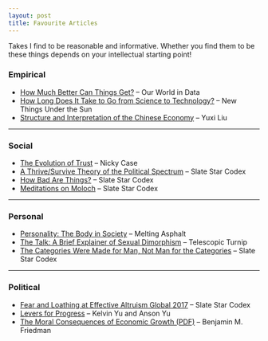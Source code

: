 ```yaml
---
layout: post
title: Favourite Articles
---
```


Takes I find to be reasonable and informative. Whether you find them to be these things depends on your intellectual starting point!

### **Empirical**

- [How Much Better Can Things Get?](https://ourworldindata.org/much-better-awful-can-be-better) – Our World in Data  
- [How Long Does It Take to Go from Science to Technology?](https://www.newthingsunderthesun.com/pub/6nunnxqx/release/11) – New Things Under the Sun  
- [Structure and Interpretation of the Chinese Economy](https://yuxi-liu-wired.github.io/essays/posts/structure-interpretation-chinese-economy/) – Yuxi Liu

---

### **Social**

- [The Evolution of Trust](https://ncase.me/trust/) – Nicky Case  
- [A Thrive/Survive Theory of the Political Spectrum](https://slatestarcodex.com/2013/03/04/a-thrivesurvive-theory-of-the-political-spectrum/) – Slate Star Codex  
- [How Bad Are Things?](https://slatestarcodex.com/2015/12/24/how-bad-are-things/) – Slate Star Codex  
- [Meditations on Moloch](https://slatestarcodex.com/2014/07/30/meditations-on-moloch/) – Slate Star Codex

---

### **Personal**

- [Personality: The Body in Society](https://meltingasphalt.com/personality-the-body-in-society/) – Melting Asphalt  
- [The Talk: A Brief Explainer of Sexual Dimorphism](https://malmesbury.substack.com/p/the-talk-a-brief-explainer-of-sexual) – Telescopic Turnip  
- [The Categories Were Made for Man, Not Man for the Categories](https://slatestarcodex.com/2014/11/21/the-categories-were-made-for-man-not-man-for-the-categories/) – Slate Star Codex

---

### **Political**

- [Fear and Loathing at Effective Altruism Global 2017](https://slatestarcodex.com/2017/08/16/fear-and-loathing-at-effective-altruism-global-2017/) – Slate Star Codex  
- [Levers for Progress](https://www.leversforprogress.com/) – Kelvin Yu and Anson Yu  
- [The Moral Consequences of Economic Growth (PDF)](https://scholar.harvard.edu/files/bfriedman/files/the_moral_consequences_of_economic_growth_0.pdf) – Benjamin M. Friedman



